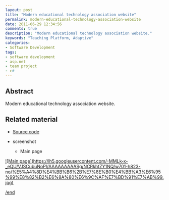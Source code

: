 ```yaml
---
layout: post
title: "Modern educational technology association website"
permalink: modern-educational-technology-association-website
date: 2011-06-29 12:34:56
comments: true
description: "Modern educational technology association website."
keywords: "Teaching Platform, Adaptive"
categories:
- Software Development
tags:
- software development
- asp.net
- team project
- c#
---
```


## Abstract

Modern educational technology association website. 

## Related material

* <u><a href="https://github.com/Winbobob/Development-of-Adaptive-Experiment-Teaching-Platform" target="_blank">Source code</a></u>

* screenshot

  * Main page  
<a href="https://lh5.googleusercontent.com/-MMLk-x-_eQU/VJSCubuNoPI/AAAAAAAAASg/NCRkhtZY1NQ/w701-h823-no/%E5%A4%8D%E4%BB%B6%2B%E7%8E%B0%E4%BB%A3%E6%95%99%E8%82%B2%E6%8A%80%E6%9C%AF%E7%BD%91%E7%AB%99.jpg" class="swipebox" rel="gallery" title="netflix-project-poster">
![Main page](https://lh5.googleusercontent.com/-MMLk-x-_eQU/VJSCubuNoPI/AAAAAAAAASg/NCRkhtZY1NQ/w701-h823-no/%E5%A4%8D%E4%BB%B6%2B%E7%8E%B0%E4%BB%A3%E6%95%99%E8%82%B2%E6%8A%80%E6%9C%AF%E7%BD%91%E7%AB%99.jpg)



/end
